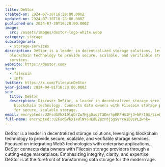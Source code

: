 ```yaml
---
title: DeStor
created-on: 2024-07-30T16:28:00.000Z
updated-on: 2024-07-30T16:28:00.000Z
published-on: 2024-07-30T16:28:00.000Z
image:
  src: /assets/images/destor-logo-white.webp
category: storage
subcategories:
  - storage-services
description: DeStor is a leader in decentralized storage solutions, leveraging
  blockchain technology to provide secure, scalable, and verifiable storage
  services.
website: https://destor.com/
tech:
  - filecoin
  - ipfs
twitter: https://x.com/FilecoinDeStor
year-joined: 2024-04-01T16:28:00.000Z
seo:
  title: DeStor
  description: Discover DeStor, a leader in decentralized storage services using
    blockchain technology. Connects data owners with Filecoin storage providers
    for secure, scalable storage.
email: encrypted::U2FsdGVkX19lqD/Zw7HjgDxqzT3Dm/hpRRFHS1Pj3+bP/t0S/sivbQ8Y6l1gQ5jo
full-name: encrypted::U2FsdGVkX1+UlNY6HEdBZ8zndjSgSyrYA1E0sPLZwnk=
---
```


DeStor is a leader in decentralized storage solutions, leveraging blockchain technology to provide secure, scalable, and verifiable storage services. Focused on integrating Web3 technologies with enterprise applications, DeStor connects data owners with Filecoin storage providers through a cutting-edge marketplace. Emphasizing integrity, clarity, and expertise, DeStor is at the forefront of transforming data storage for the modern age.
